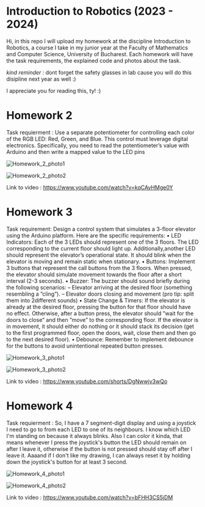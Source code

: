 # Introduction to Robotics (2023 - 2024)

 Hi, in this repo I will upload my homework at the discipline Introduction to Robotics, a course I take in my junior year at the Faculty of Mathematics and Computer Science, University of Bucharest. Each homework will have the task requirements, the explained code and photos about the task.

 *kind reminder :* dont forget the safety glasses in lab cause you will do this disipline next year as well :)

 I appreciate you for reading this, ty! :)

 # Homework 2

 Task requierment :
  Use a separate potentiometer for controlling each color of the RGB LED: Red, Green, and Blue. This control must leverage digital electronics. Specifically, you need to read the potentiometer’s value with Arduino and then write a mapped value to the LED pins
  
  ![Homework_2_photo1](https://github.com/Beselinho/IntroductionToRobotics/assets/116555068/62e0ce26-9ae7-4e4b-b1ca-2e21eea0fc28)

  ![Homework_2_photo2](https://github.com/Beselinho/IntroductionToRobotics/assets/116555068/f9a9c7fd-0de2-42aa-8e76-66120847c108)

  Link to video : https://www.youtube.com/watch?v=kqCAvHMge0Y

  # Homework 3

  Task requirement:
   Design a control system that simulates a 3-floor elevator using the Arduino
platform. Here are the specific requirements:
• LED Indicators: Each of the 3 LEDs should represent one of the 3 floors. The LED corresponding to the current floor should light up. Additionally,another LED should represent the elevator’s operational state. It should blink when the elevator is moving and remain static when stationary.
• Buttons: Implement 3 buttons that represent the call buttons from the 3 floors. When pressed, the elevator should simulate movement towards the floor after a short interval (2-3 seconds).
• Buzzer: The buzzer should sound briefly during the following scenarios:
– Elevator arriving at the desired floor (something resembling a ”cling”).
– Elevator doors closing and movement (pro tip: split them into 2different sounds)
• State Change & Timers: If the elevator is already at the desired floor, pressing the button for that floor should have no effect. Otherwise, after a button press, the elevator should ”wait for the doors to close” and then ”move” to the corresponding floor. If the elevator is in movement, it should either do nothing or it should stack its decision (get to the first programmed floor, open the doors, wait, close them and then go to the next desired floor).
• Debounce: Remember to implement debounce for the buttons to avoid unintentional repeated button presses.

![Homework_3_photo1](https://github.com/Beselinho/IntroductionToRobotics/assets/116555068/9fc66e14-5da5-4508-afb5-6f618e3e7087)

![Homework_3_photo2](https://github.com/Beselinho/IntroductionToRobotics/assets/116555068/d09ffc33-9a88-44da-ac07-941f41c64cf5)


Link to video : https://www.youtube.com/shorts/DgNwwjv3wQo


   # Homework 4

Task requierment :
So, I have a 7 segment-digit display and using a joystick I need to go to from each LED to one of its neighbours. I know which LED I'm standing on because it always blinks. Also I can color it kinda, that means whenever I press the joystick's button the LED should remain on after I leave it, otherwise if the button is not pressed should stay off after I leave it. Aaaand if I don't like my drawing, I can always reset it by holding down the joystick's button for at least 3 second.


 ![Homework_4_photo1](https://github.com/Beselinho/IntroductionToRobotics/assets/116555068/b80df66a-6197-4a1b-acf8-8e70cc7e7552)
 
 ![Homework_4_photo2](https://github.com/Beselinho/IntroductionToRobotics/assets/116555068/0c001ae1-6320-401d-9dfd-a39883abd2ec)

 Link to video : https://www.youtube.com/watch?v=bFHH3CS5jDM
 


